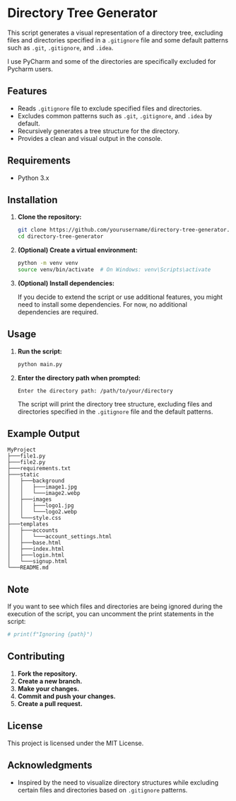 # Directory Tree Generator

This script generates a visual representation of a directory tree, excluding files and directories specified in a `.gitignore` file and some default patterns such as `.git`, `.gitignore`, and `.idea`.

I use PyCharm and some of the directories are specifically excluded for Pycharm users.

## Features

- Reads `.gitignore` file to exclude specified files and directories.
- Excludes common patterns such as `.git`, `.gitignore`, and `.idea` by default.
- Recursively generates a tree structure for the directory.
- Provides a clean and visual output in the console.

## Requirements

- Python 3.x

## Installation

1. **Clone the repository:**

   ```bash
   git clone https://github.com/yourusername/directory-tree-generator.git
   cd directory-tree-generator
   ```

2. **(Optional) Create a virtual environment:**

   ```bash
   python -m venv venv
   source venv/bin/activate  # On Windows: venv\Scripts\activate
   ```

3. **(Optional) Install dependencies:**

   If you decide to extend the script or use additional features, you might need to install some dependencies. For now, no additional dependencies are required.

## Usage

1. **Run the script:**

   ```bash
   python main.py
   ```

2. **Enter the directory path when prompted:**

   ```plaintext
   Enter the directory path: /path/to/your/directory
   ```

   The script will print the directory tree structure, excluding files and directories specified in the `.gitignore` file and the default patterns.

## Example Output

```
MyProject
├───file1.py
├───file2.py
├───requirements.txt
├───static
│   ├───background
│   │   ├───image1.jpg
│   │   └───image2.webp
│   ├───images
│   │   ├───logo1.jpg
│   │   └───logo2.webp
│   └───style.css
├───templates
│   ├───accounts
│   │   └───account_settings.html
│   ├───base.html
│   ├───index.html
│   ├───login.html
│   └───signup.html
└───README.md
```

## Note

If you want to see which files and directories are being ignored during the execution of the script, you can uncomment the print statements in the script:

```python
# print(f"Ignoring {path}")
```

## Contributing

1. **Fork the repository.**
2. **Create a new branch.**
3. **Make your changes.**
4. **Commit and push your changes.**
5. **Create a pull request.**

## License

This project is licensed under the MIT License.

## Acknowledgments

- Inspired by the need to visualize directory structures while excluding certain files and directories based on `.gitignore` patterns.
